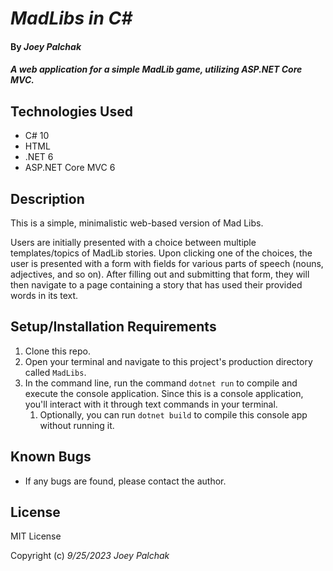 # _MadLibs in C#_

#### By _Joey Palchak_

#### _A web application for a simple MadLib game, utilizing ASP.NET Core MVC._

## Technologies Used

* C# 10
* HTML
* .NET 6
* ASP.NET Core MVC 6

## Description

This is a simple, minimalistic web-based version of Mad Libs. 

Users are initially presented with a choice between multiple templates/topics of MadLib stories. Upon clicking one of the choices, the user is presented with a form with fields for various parts of speech (nouns, adjectives, and so on). After filling out and submitting that form, they will then navigate to a page containing a story that has used their provided words in its text.

## Setup/Installation Requirements

1. Clone this repo.
2. Open your terminal and navigate to this project's production directory called `MadLibs`.
3. In the command line, run the command `dotnet run` to compile and execute the console application. Since this is a console application, you'll interact with it through text commands in your terminal.
   1. Optionally, you can run `dotnet build` to compile this console app without running it.

## Known Bugs

* If any bugs are found, please contact the author.

## License

MIT License

Copyright (c) _9/25/2023_ _Joey Palchak_